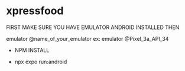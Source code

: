# xpressfood
FIRST MAKE SURE YOU HAVE EMULATOR ANDROID INSTALLED
THEN

emulator  @name_of_your_emulator ex: emulator @Pixel_3a_API_34

- NPM INSTALL

- npx expo run:android
